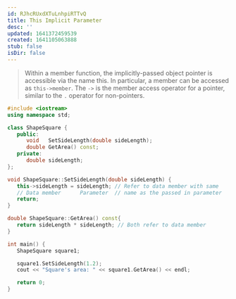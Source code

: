 ```yaml
---
id: RJhcRUxdXTuLnhpiRTTvQ
title: This Implicit Parameter
desc: ''
updated: 1641372459539
created: 1641105063888
stub: false
isDir: false
---
```


> Within a member function, the implicitly-passed object pointer is accessible via the name this. In particular, a member can be accessed as `this->member`. The `->` is the member access operator for a pointer, similar to the `.` operator for non-pointers.

```cpp
#include <iostream>
using namespace std;

class ShapeSquare {
   public:
      void   SetSideLength(double sideLength);
      double GetArea() const;
   private:
      double sideLength;
};

void ShapeSquare::SetSideLength(double sideLength) {
   this->sideLength = sideLength; // Refer to data member with same
   // Data member      Parameter  // name as the passed in parameter
   return;
}

double ShapeSquare::GetArea() const{
   return sideLength * sideLength; // Both refer to data member
}

int main() {
   ShapeSquare square1;

   square1.SetSideLength(1.2);
   cout << "Square's area: " << square1.GetArea() << endl;

   return 0;
}
```

